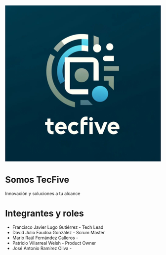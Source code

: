 ![logo](Logo.jpeg)
# Somos TecFive
Innovación y soluciones a tu alcance

# Integrantes y roles

- Francisco Javier Lugo Gutiérrez - Tech Lead
- David Julio Faudoa González - Scrum Master
- Mario Raúl Fernández Calleros - 
- Patricio Villarreal Welsh - Product Owner
- José Antonio Ramírez Oliva - 
